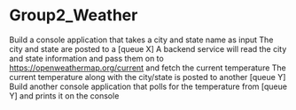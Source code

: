 # Group2_Weather
Build a console application that takes a city and state name as input
The city and state are posted to a [queue X]
A backend service will read the city and state information and pass them on to https://openweathermap.org/current and fetch the current temperature
The current temperature along with the city/state is posted to another [queue Y]
Build another console application that polls for the temperature from [queue Y] and prints it on the console
